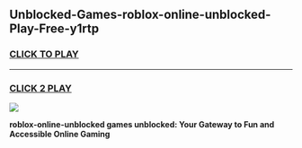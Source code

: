 
## Unblocked-Games-roblox-online-unblocked-Play-Free-y1rtp
<h3>
<a href="https://premium76.site?title=roblox-online-unblocked&ref=18A1">CLICK TO PLAY</a></h3>
<hr>

<h3>
<a href="https://premium76.site?title=roblox-online-unblocked&ref=18A1">CLICK 2 PLAY</a>
  
</h3>

<a href="https://premium76.site?title=roblox-online-unblocked&ref=18A1"><img src="https://clearcache.store/games.png"></a>


**roblox-online-unblocked games unblocked: Your Gateway to Fun and Accessible Online Gaming**
